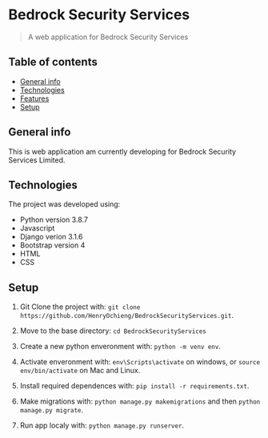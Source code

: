 # Bedrock Security Services
> A web application for Bedrock Security Services

## Table of contents
* [General info](#general-info)
* [Technologies](#technologies)
* [Features](#features)
* [Setup](#setup)

## General info
This is web application am currently developing for Bedrock Security Services Limited.
	
## Technologies
The project was developed using:
* Python version 3.8.7
* Javascript
* Django verion 3.1.6
* Bootstrap version 4
* HTML
* CSS


## Setup


1. Git Clone the project with: ```git clone https://github.com/HenryOchieng/BedrockSecurityServices.git```.

2. Move to the base directory: ```cd BedrockSecurityServices```

3. Create a new python enveronment with: ```python -m venv env```.

4. Activate enveronment with: ```env\Scripts\activate``` on windows, or ```source env/bin/activate``` on Mac and Linux.

5. Install required dependences with: ```pip install -r requirements.txt```.

6. Make migrations with: ```python manage.py makemigrations``` and then ```python manage.py migrate```.

7. Run app localy with: ```python manage.py runserver```.
